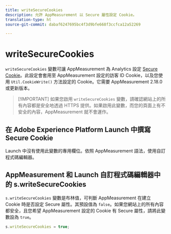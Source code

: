 ```yaml
---
title: writeSecureCookies
description: 允許 AppMeasurement 以 Secure 屬性設定 Cookie。
translation-type: ht
source-git-commit: dabaf6247695bc4f3d9bfe668f3ccfca12a52269

---
```



# writeSecureCookies

`writeSecureCookies` 變數可讓 AppMeasurement 為 Analytics 設定 [Secure Cookie](https://en.wikipedia.org/wiki/Secure_cookie)。此設定會套用至 AppMeasurement 設定的訪客 ID Cookie，以及您使用 `Util.CookieWrite()` 方法設定的 Cookie。它需要 AppMeasurement 2.18.0 或更新版本。

>[!IMPORTANT] 如果您啟用 `writeSecureCookies` 變數，請確認網站上的所有內容都是安全地透過 HTTPS 提供。如果啟用此變數，而您的頁面上有不安全的內容，AppMeasurement 就不會運作。

## 在 Adobe Experience Platform Launch 中撰寫 Secure Cookie

Launch 中沒有使用此變數的專用欄位。依照 AppMeasurement 語法，使用自訂程式碼編輯器。

## AppMeasurement 和 Launch 自訂程式碼編輯器中的 s.writeSecureCookies

`s.writeSecureCookies` 變數是布林值，可判斷 AppMeasurement 在建立 Cookie 時是否設定 Secure 屬性。其預設值為 `false`。如果您網站上的所有內容都安全，且您希望 AppMeasurement 設定的 Cookie 有 Secure 屬性，請將此變數設為 `true`。

```js
s.writeSecureCookies = true;
```
